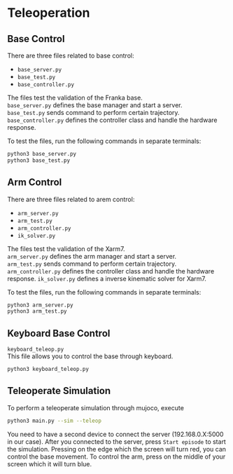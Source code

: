 # Teleoperation 
## Base Control
There are three files related to base control:
- `base_server.py`
- `base_test.py`
- `base_controller.py`

The files test the validation of the Franka base.  
 `base_server.py` defines the base manager and start a server.  
 `base_test.py` sends command to perform certain trajectory.  
 `base_controller.py` defines the controller class and handle the hardware response.

To test the files, run the following commands in separate terminals:  
```sh
python3 base_server.py
python3 base_test.py
```

## Arm Control
There are three files related to arem control:
- `arm_server.py`
- `arm_test.py`
- `arm_controller.py`
- `ik_solver.py`

The files test the validation of the Xarm7.  
 `arm_server.py` defines the arm manager and start a server.  
 `arm_test.py` sends command to perform certain trajectory.  
 `arm_controller.py` defines the controller class and handle the hardware response.
 `ik_solver.py` defines a inverse kinematic solver for Xarm7.

To test the files, run the following commands in separate terminals:  
```sh
python3 arm_server.py
python3 arm_test.py
```

## Keyboard Base Control
`keyboard_teleop.py`  
This file allows you to control the base through keyboard.  
```sh
python3 keyboard_teleop.py
```

## Teleoperate Simulation
To perform a teleoperate simulation through mujoco, execute
```sh
python3 main.py --sim --teleop
```
You need to have a second device to connect the server (192.168.0.X:5000 in our case). After you connected to the server, press `Start episode` to start the simulation. Pressing on the edge which the screen will turn red, you can control the base movement. To control the arm, press on the middle of your screen which it will turn blue.
